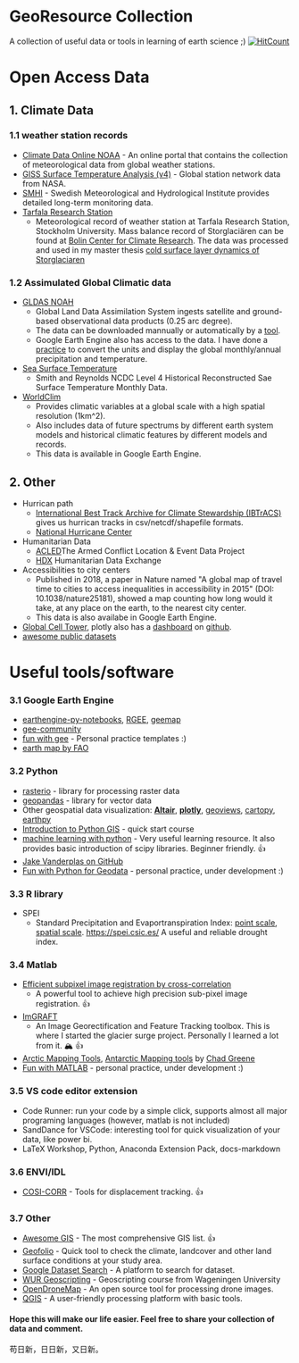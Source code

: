 # GeoResource Collection
 A collection of useful data or tools in learning of earth science ;) [![HitCount](http://hits.dwyl.io/fsn1995/GeoResource-Collection.svg)](http://hits.dwyl.io/fsn1995/GeoResource-Collection)
# Open Access Data
## 1. Climate Data 
### 1.1 weather station records
- [Climate Data Online NOAA](https://www.ncdc.noaa.gov/cdo-web/datasets) - An online portal that contains the collection of meteorological data from global weather stations.
- [GISS Surface Temperature Analysis (v4)](https://data.giss.nasa.gov/gistemp/station_data_v4_globe/) - Global station network data from NASA.
- [SMHI](https://www.smhi.se/klimatdata/meteorologi/) - Swedish Meteorological and Hydrological Institute provides detailed long-term monitoring data.
- [Tarfala Research Station](https://su.figshare.com/TRS)
    * Meteorological record of weather station at Tarfala Research Station, Stockholm University. Mass balance record of Storglaciären can be found at [Bolin Center for Climate Research](https://bolin.su.se/data/tarfala/glaciers.php). The data was processed and used in my master thesis [cold surface layer dynamics of Storglaciaren](https://github.com/fsn1995/cold-surface-layer-dynamics-on-Storglaciaren)

### 1.2 Assimulated Global Climatic data
- [GLDAS NOAH](https://disc.gsfc.nasa.gov/datasets?page=1&project=GLDAS)
    * Global Land Data Assimilation System ingests satellite and ground-based observational data products (0.25 arc degree). 
    * The data can be downloaded mannually or automatically by a [tool](https://github.com/fsn1995/Fun-with-Python-for-Geodata/blob/master/EarthdataDownload.py). 
    * Google Earth Engine also has access to the data. I have done a [practice](https://github.com/fsn1995/Fun-with-Google-Earth-Engine/blob/master/Noah.js) to convert the units and display the global monthly/annual precipitation and temperature. 
- [Sea Surface Temperature](https://podaac.jpl.nasa.gov/dataset/REYNOLDS_NCDC_L4_SST_HIST_RECON_MONTHLY_V3B_NETCDF)
    * Smith and Reynolds NCDC Level 4 Historical Reconstructed Sae Surface Temperature Monthly Data. 
- [WorldClim](https://www.worldclim.org/)
    * Provides climatic variables at a global scale with a high spatial resolution (1km^2).
    * Also includes data of future spectrums by different earth system models and historical climatic features by different models and records.
    * This data is available in Google Earth Engine.

## 2. Other
- Hurrican path
    * [International Best Track Archive for Climate Stewardship (IBTrACS)](https://www.ncdc.noaa.gov/ibtracs/index.php?name=ib-v4-access) gives us hurrican tracks in csv/netcdf/shapefile formats. 
    * [National Hurricane Center](https://www.nhc.noaa.gov/gis/)
- Humanitarian Data
    * [ACLED](https://www.acleddata.com/)The Armed Conflict Location & Event Data Project 
    * [HDX](https://data.humdata.org/) Humanitarian Data Exchange
- Accessibilities to city centers
    * Published in 2018, a paper in Nature named "A global map of travel time to cities to access inequalities in accessibility in 2015" (DOI: 10.1038/nature25181), showed a map counting how long would it take, at any place on the earth, to the nearest city center. 
    * This data is also availabe in Google Earth Engine.
- [Global Cell Tower](https://www.opencellid.org/#zoom=16&lat=37.77889&lon=-122.41942), plotly also has a [dashboard](https://dash-gallery.plotly.host/dash-world-cell-towers/) on [github](https://github.com/plotly/dash-world-cell-towers).
- [awesome public datasets](https://github.com/awesomedata/awesome-public-datasets)

# Useful tools/software
### 3.1 Google Earth Engine
- [earthengine-py-notebooks](https://github.com/giswqs/earthengine-py-notebooks), [RGEE](https://r-spatial.github.io/rgee/), [geemap](https://geemap.org/)
- [gee-community](https://github.com/gee-community)
- [fun with gee](https://github.com/fsn1995/Fun-with-Google-Earth-Engine) - Personal practice templates :)
- [earth map by FAO](https://earthmap.org/)

### 3.2 Python
- [rasterio](https://rasterio.readthedocs.io/en/latest/) - library for processing raster data
- [geopandas](http://geopandas.org/) - library for vector data
- Other geospatial data visualization: [**Altair**](https://altair-viz.github.io/index.html), [**plotly**](https://plot.ly/python-api-reference/index.html), [geoviews](http://geoviews.org/index.html), [cartopy](https://github.com/SciTools/cartopy), [earthpy](https://earthpy.readthedocs.io/en/latest/index.html)
- [Introduction to Python GIS](https://automating-gis-processes.github.io/CSC18/index.html) - quick start course
- [machine learning with python](https://machine-learning-with-python.readthedocs.io/en/latest/) - Very useful learning resource. It also provides basic introduction of scipy libraries. Beginner friendly. :+1:
- [Jake Vanderplas on GitHub](https://github.com/jakevdp) 
- [Fun with Python for Geodata](https://fsn1995.github.io/Fun-with-Python-for-Geodata/) - personal practice, under development :)
    
### 3.3 R library
- SPEI
    * Standard Precipitation and Evaportranspiration Index: [point scale](https://github.com/sbegueria/SPEI), [spatial scale](https://github.com/sbegueria/SPEIbase). https://spei.csic.es/ A useful and reliable drought index.

### 3.4 Matlab
- [Efficient subpixel image registration by cross-correlation](https://www.mathworks.com/matlabcentral/mlc-downloads/downloads/submissions/18401/versions/4/previews/html/efficient_subpixel_registration.html)
    * A powerful  tool to achieve high precision sub-pixel image registration. :+1:
- [ImGRAFT](https://github.com/grinsted/ImGRAFT)
    * An Image Georectification and Feature Tracking toolbox. This is where I started the glacier surge project. Personally I learned a lot from it. :mountain_snow: :+1:
- [Arctic Mapping Tools](https://se.mathworks.com/matlabcentral/fileexchange/63324-arctic-mapping-tools), [Antarctic Mapping tools](https://www.mathworks.com/matlabcentral/fileexchange/47638) by [Chad Greene](https://se.mathworks.com/matlabcentral/fileexchange/?s_tid=gn_mlc_fx)
- [Fun with MATLAB](https://github.com/fsn1995/MatlabFSN) - personal practice, under development :)

### 3.5 VS code editor extension
- Code Runner: run your code by a simple click, supports almost all major programing languages (however, matlab is not included)
- SandDance for VSCode: interesting tool for quick visualization of your data, like power bi.
- LaTeX Workshop, Python, Anaconda Extension Pack, docs-markdown

### 3.6 ENVI/IDL
- [COSI-CORR](http://www.tectonics.caltech.edu/slip_history/spot_coseis/download_software.html) - Tools for displacement tracking. :+1:

### 3.7 Other
- [Awesome GIS](https://github.com/sshuair/awesome-gis) - The most comprehensive GIS list. :+1:
- [Geofolio](https://geofolio.org/#select-area) - Quick tool to check the climate, landcover and other land surface conditions at your study area. 
- [Google Dataset Search](https://datasetsearch.research.google.com/) - A platform to search for dataset.
- [WUR Geoscripting](https://geoscripting-wur.github.io/) - Geoscripting course from Wageningen University
- [OpenDroneMap](https://github.com/OpenDroneMap/WebODM/) - An open source tool for processing drone images.
- [QGIS](https://www.qgis.org/en/site/) - A user-friendly processing platform with basic tools.

#### Hope this will make our life easier. Feel free to share your collection of data and comment.
苟日新，日日新，又日新。